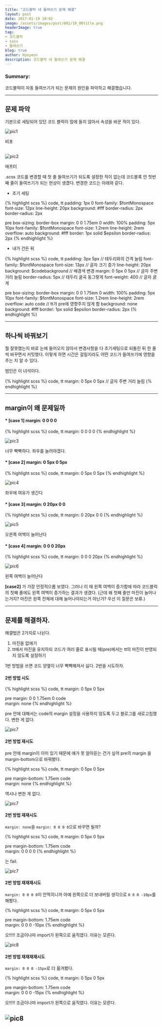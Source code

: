 ```yaml
---
title: "코드블럭 내 들여쓰기 문제 해결"
layout: post
date: 2017-01-19 10:02
image: /assets/images/post/001/19_00title.png
headerImage: true
tag:
- 코드블럭
- sass
- 들여쓰기
blog: true
author: Hyeyeon
description: 코드블럭 내 들여쓰기 문제 해결
---
```


### Summary:

코드블럭이 자동 들여쓰기가 되는 문제의 원인을 파악하고 해결했습니다.

---



## 문제 파악

기본으로 세팅되어 있던 코드 블럭이 맘에 들지 않아서 속성을 바꾼 적이 있다.

![pic1](/assets/images/post/001/19_01.png)
<figcaption class="caption">비포</figcaption>

<br>

![pic2](/assets/images/post/001/19_02.png)
<figcaption class="caption">애프터</figcaption>


.scss 코드를 변경할 때 첫 줄 들여쓰기가 되도록 설정한 적이 없는데 코드블록 안 첫번째 줄이 들여쓰기가 되는 현상이 생겼다. 변경한 코드는 아래와 같다.


* 초기 세팅

{% highlight scss %}
code,
tt
	padding: 1px 0
	font-family: $fontMonospace
	font-size: 12px
	line-height: 20px
	background: #fff
	border-radius: 2px
	border-radius: 2px

pre
	box-sizing: border-box
	margin: 0 0 1.75em 0
	width: 100%
	padding: 5px 10px
	font-family: $fontMonospace
	font-size: 1.2rem
	line-height: 2rem
	overflow: auto
	background: #fff
	border: 1px solid $epsilon
	border-radius: 2px
{% endhighlight %}

* 내가 건든 뒤

{% highlight scss %}
code,
tt
	padding: 3px 5px               // 테두리와의 간격 늘림
	font-family: $fontMonospace
	font-size: 13px                // 글자 크기 증가
	line-height: 20px
	background: $codebackground    // 배경색 변경
	margin: 0 5px 0 5px            // 글자 주변 거리 늘림
	border-radius: 5px             // 테두리 굴곡 동그랗게
	font-weight: 400               // 글자 굵게

pre
	box-sizing: border-box
	margin: 0 0 1.75em 0
	width: 100%
	padding: 5px 10px
	font-family: $fontMonospace
	font-size: 1.2rem
	line-height: 2rem
	overflow: auto
	code                           // tt가 pre에 영향주지 않게 함
		background: none
	background: #fff
	border: 1px solid $epsilon
	border-radius: 2px
{% endhighlight %}

---

## 하나씩 바꿔보기

뭘 잘못했는지 바로 눈에 들어오지 않아서 변경사항을 다 초기세팅으로 되돌린 뒤 한 줄씩 바꾸면서 커밋했다. 이렇게 하면 시간은 걸릴지라도 어떤 코드가 들여쓰기에 영향을 주는 지 알 수 있다.

범인은 이 녀석이다.

{% highlight scss %}
code,
tt
	margin: 0 5px 0 5px            // 글자 주변 거리 늘림
{% endhighlight %}

---

## margin이 왜 문제일까

#### * [case 1] margin: 0 0 0 0

{% highlight scss %}
code,
tt
	margin: 0 0 0 0
{% endhighlight %}

![pic3](/assets/images/post/001/19_03.png)
<figcaption class="caption">너무 빡빡하다. 좌우를 늘려야겠다.</figcaption>


#### * [case 2] margin: 0 5px 0 5px

{% highlight scss %}
code,
tt
	margin: 0 5px 0 5px
{% endhighlight %}

![pic4](/assets/images/post/001/19_04.png)
<figcaption class="caption">좌우에 여유가 생긴다</figcaption>


#### * [case 3] margin: 0 20px 0 0

{% highlight scss %}
code,
tt
	margin: 0 20px 0 0
{% endhighlight %}

![pic5](/assets/images/post/001/19_05.png)
<figcaption class="caption">오른쪽 여백이 늘어난다</figcaption>

#### * [case 4] margin: 0 0 0 20px

{% highlight scss %}
code,
tt
	margin: 0 0 0 20px
{% endhighlight %}

![pic6](/assets/images/post/001/19_06.png)
<figcaption class="caption">왼쪽 여백이 늘어난다</figcaption>

**[case2]** 가 가장 안정적으롭 보였다. 그러나 이 때 왼쪽 여백이 증가함에 따라 코드블럭의 첫째 줄에도 왼쪽 여백이 증가하는 결과가 생겼다. (근데 왜 첫째 줄만 마진이 늘어나는거지? 마진은 왼쪽 전체에 대해 늘어나야되는거 아닌가? 우선 이 질문은 보류.)

---

## 문제를 해결하자.

해결법은 2가지로 나뉜다.

1. 마진을 없애기
2. tt에서 마진을 유지하되 코드가 여러 줄로 표시될 때(pre)에서는 tt의 마진이 반영되지 않도록 설정하기

1번 방법을 쓰면 코드 양옆이 너무 빡빡해져서 싫다. 2번을 시도하자.

#### 2번 방법 시도

{% highlight scss %}
code,
tt
	margin: 0 5px 0 5px

pre
	margin: 0 0 1.75em 0
	code                           
		margin: none
{% endhighlight %}

pre 안에 대해서는 code의 margin 설정을 사용하지 않도록 두고 블로그를 새로고침했다. 변한 게 없다.

![pic7](/assets/images/post/001/19_07.png)

#### 2번 방법 재시도

pre 안에 margin이 이미 있기 때문에 얘가 못 알아듣는 건가 싶어 pre의 margin 을 margin-bottom으로 바꿔봤다.

{% highlight scss %}
code,
tt
	margin: 0 5px 0 5px

pre
	margin-bottom: 1.75em
	code                           
		margin: none
{% endhighlight %}

역시나 변한 게 없다.

![pic7](/assets/images/post/001/19_07.png)

#### 2번 방법 재재시도

`margin: none`을 `margin: 0 0 0 0`으로 바꾸면 될까?

{% highlight scss %}
code,
tt
	margin: 0 5px 0 5px

pre
	margin-bottom: 1.75em
	code                           
		margin: 0 0 0 0
{% endhighlight %}

는 fail.

![pic7](/assets/images/post/001/19_07.png)

#### 2번 방법 재재재시도

`margin: 0 0 0 0`이 안먹히니까 아예 왼쪽으로 더 보내버릴 생각으로 `0 0 0 -10px`를 해봤다.

{% highlight scss %}
code,
tt
	margin: 0 5px 0 5px

pre
	margin-bottom: 1.75em
	code                           
		margin: 0 0 0 -10px
{% endhighlight %}

오!!!!! 조금이나마 import가 왼쪽으로 움직였다. 이유는 모른다.

![pic8](/assets/images/post/001/19_08.png)

#### 2번 방법 재재재재시도

`margin: 0 0 0 -15px`로 더 옮겨봤다.

{% highlight scss %}
code,
tt
	margin: 0 5px 0 5px

pre
	margin-bottom: 1.75em
	code                           
		margin: 0 0 0 -15px
{% endhighlight %}

오!!!!! 조금이나마 import가 왼쪽으로 움직였다. 이유는 모른다.

![pic8](/assets/images/post/001/19_08.png)
---

